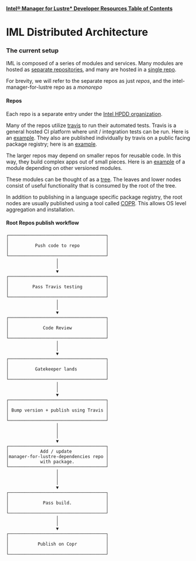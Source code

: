 [**Intel® Manager for Lustre\* Developer Resources Table of Contents**](index.md)

# IML Distributed Architecture

### The current setup

IML is composed of a series of modules and services. Many modules are hosted as [separate repositories](https://github.com/intel-hpdd), and many are hosted in a [single repo](https://github.com/intel-hpdd/intel-manager-for-lustre).

For brevity, we will refer to the separate repos as just _repos_, and the intel-manager-for-lustre repo as a 
_monorepo_

#### Repos

Each repo is a separate entry under the [Intel HPDD organization](https://github.com/intel-hpdd).

Many of the repos utilize [travis](https://travis-ci.org/) to run their automated tests. Travis is a general hosted CI platform where unit / integration tests can be run. Here is an [example](https://travis-ci.org/intel-hpdd/view-server/jobs/257382690). They also are published individually by travis on a public facing package registry; here is an [example](https://yarnpkg.com/en/package/@iml/view-server).

The larger repos may depend on smaller repos for reusable code. In this way, they build complex apps out of small pieces. Here is an [example](https://github.com/intel-hpdd/view-server/blob/52a1006fa24712362fc3eb833591c50ef86e4402/package.json#L25-L30) of a module depending on other versioned modules.

These modules can be thought of as a [tree](http://npm.anvaka.com/#/view/2d/%2540iml%252Frealtime). The leaves and lower nodes consist of useful functionality that is consumed by the root of the tree. 

In addition to publishing in a language specific package registry, the root nodes are usually published using a tool called [COPR](https://pagure.io/copr/copr). This allows OS level aggregation and installation.

#### Root Repos publish workflow

    ┌─────────────────────────────────────┐
    │                                     │
    │          Push code to repo          │
    │                                     │
    └─────────────────────────────────────┘
                       │
                       │
                       ▼
    ┌─────────────────────────────────────┐
    │                                     │
    │         Pass Travis testing         │
    │                                     │
    └─────────────────────────────────────┘
                       │
                       │
                       ▼
    ┌─────────────────────────────────────┐
    │                                     │
    │             Code Review             │
    │                                     │
    └─────────────────────────────────────┘
                       │
                       │
                       ▼
    ┌─────────────────────────────────────┐
    │                                     │
    │          Gatekeeper lands           │
    │                                     │
    └─────────────────────────────────────┘
                       │
                       │
                       ▼
    ┌─────────────────────────────────────┐
    │                                     │
    │ Bump version + publish using Travis │
    │                                     │
    └─────────────────────────────────────┘
                       │
                       │
                       │
                       ▼
    ┌─────────────────────────────────────┐
    │            Add / update             │
    │manager-for-lustre-dependencies repo │
    │            with package.            │
    └─────────────────────────────────────┘
                       │
                       │
                       │
                       ▼
    ┌─────────────────────────────────────┐
    │                                     │
    │             Pass build.             │
    │                                     │
    └─────────────────────────────────────┘
                       │
                       │
                       ▼
    ┌─────────────────────────────────────┐
    │                                     │
    │           Publish on Copr           │
    │                                     │
    └─────────────────────────────────────┘